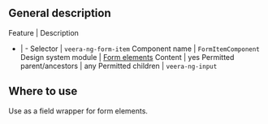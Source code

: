 ## General description

Feature | Description
- | -
Selector | `veera-ng-form-item`
Component name | `FormItemComponent`
Design system module | [Form elements](https://veera.eesti.ee/3d136290e/p/71721d-vormi-elemendid/b/476623)
Content | yes
Permitted parent/ancestors | any
Permitted children | `veera-ng-input`

## Where to use

Use as a field wrapper for form elements.
